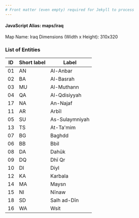 ```yaml
---
# Front matter (even empty) required for Jekyll to process
---
```


#### JavaScript Alias: maps/iraq

Map Name: Iraq
Dimensions (Width x Height): 310x320





### List of Entities

ID | Short label | Label
---|---|---|
01|AN|Al-Anbar
02|BA|Al-Basrah
03|MU|Al-Muthann
04|QA|Al-Qdisiyyah
17|NA|An-Najaf
11|AR|Arbīl
05|SU|As-Sulaymniyah
13|TS|At-Ta'mim
07|BG|Baghdd
06|BB|Bbil
08|DA|Dahūk
09|DQ|Dhī Qr
10|DI|Diyl
12|KA|Karbala
14|MA|Maysn
15|NI|Nīnaw
18|SD|Salh ad-Dīn
16|WA|Wsit

